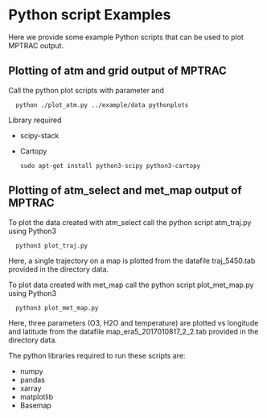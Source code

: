 # Python script  Examples 

Here we provide some example Python scripts that can be used to plot MPTRAC output.

## Plotting of atm and grid output of MPTRAC

Call the python plot scripts with parameter <datadir> and <plotdir>

      python ./plot_atm.py ../example/data pythonplots

Library required

* scipy-stack
* Cartopy

      sudo apt-get install python3-scipy python3-cartopy

## Plotting of atm_select and met_map output of MPTRAC

To plot the data created with atm_select call the python script atm_traj.py using Python3

      python3 plot_traj.py

Here, a single trajectory on a map is plotted from the datafile traj_5450.tab provided in the directory data. 

To plot data created with met_map call the python script plot_met_map.py using Python3  

      python3 plot_met_map.py

Here, three parameters (O3, H2O and temperature) are plotted vs longitude and latitude from the datafile map_era5_2017010817_2_2.tab provided in the directory data.       

The python libraries required to run these scripts are:

* numpy
* pandas
* xarray
* matplotlib
* Basemap
